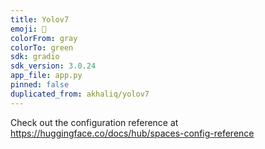 ```yaml
---
title: Yolov7
emoji: 🏃
colorFrom: gray
colorTo: green
sdk: gradio
sdk_version: 3.0.24
app_file: app.py
pinned: false
duplicated_from: akhaliq/yolov7
---
```


Check out the configuration reference at https://huggingface.co/docs/hub/spaces-config-reference
